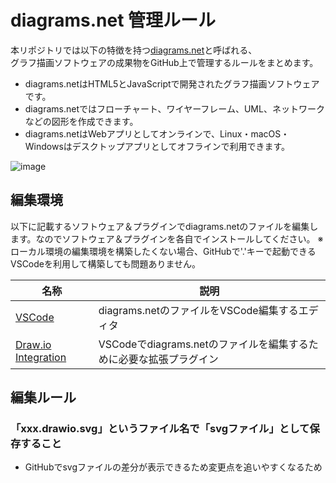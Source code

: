# diagrams.net 管理ルール

本リポジトリでは以下の特徴を持つ[diagrams.net](https://www.diagrams.net)と呼ばれる、  
グラフ描画ソフトウェアの成果物をGitHub上で管理するルールをまとめます。

- diagrams.netはHTML5とJavaScriptで開発されたグラフ描画ソフトウェアです。
- diagrams.netではフローチャート、ワイヤーフレーム、UML、ネットワークなどの図形を作成できます。
- diagrams.netはWebアプリとしてオンラインで、Linux・macOS・Windowsはデスクトップアプリとしてオフラインで利用できます。

![image](https://user-images.githubusercontent.com/23740796/197519607-ea756bd1-ac27-4719-8ae8-4990a258f01f.png)

## 編集環境

以下に記載するソフトウェア＆プラグインでdiagrams.netのファイルを編集します。なのでソフトウェア＆プラグインを各自でインストールしてください。
※ローカル環境の編集環境を構築したくない場合、GitHubで'.'キーで起動できるVSCodeを利用して構築しても問題ありません。

| 名称 | 説明 |
| --- | ---- |
| [VSCode](https://azure.microsoft.com/ja-jp/products/visual-studio-code/) | diagrams.netのファイルをVSCode編集するエディタ |
| [Draw.io Integration](https://marketplace.visualstudio.com/items?itemName=hediet.vscode-drawio) | VSCodeでdiagrams.netのファイルを編集するために必要な拡張プラグイン |

## 編集ルール

### 「xxx.drawio.svg」というファイル名で「svgファイル」として保存すること

- GitHubでsvgファイルの差分が表示できるため変更点を追いやすくなるため
